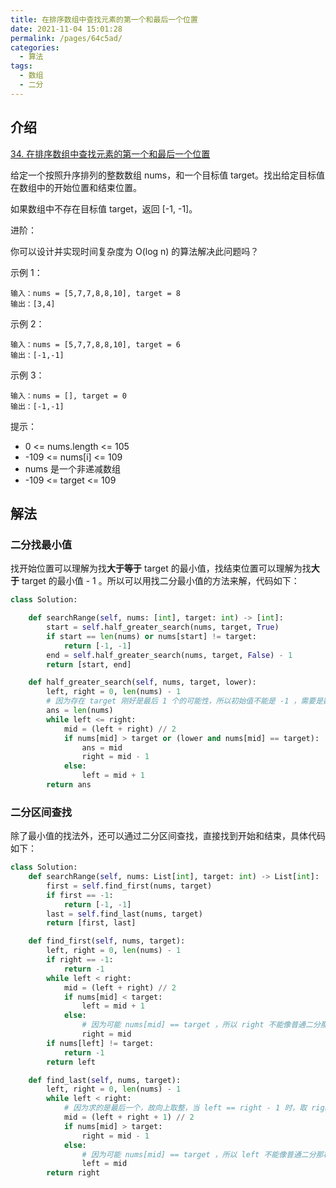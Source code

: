 ```yaml
---
title: 在排序数组中查找元素的第一个和最后一个位置
date: 2021-11-04 15:01:28
permalink: /pages/64c5ad/
categories:
  - 算法
tags:
  - 数组
  - 二分
---
```

## 介绍

[34. 在排序数组中查找元素的第一个和最后一个位置](https://leetcode-cn.com/problems/find-first-and-last-position-of-element-in-sorted-array/)

给定一个按照升序排列的整数数组 nums，和一个目标值 target。找出给定目标值在数组中的开始位置和结束位置。

如果数组中不存在目标值 target，返回 [-1, -1]。

进阶：

你可以设计并实现时间复杂度为 O(log n) 的算法解决此问题吗？

示例 1：

```
输入：nums = [5,7,7,8,8,10], target = 8
输出：[3,4]
```

示例 2：

```
输入：nums = [5,7,7,8,8,10], target = 6
输出：[-1,-1]
```

示例 3：

```
输入：nums = [], target = 0
输出：[-1,-1]
```


提示：

- 0 <= nums.length <= 105
- -109 <= nums[i] <= 109
- nums 是一个非递减数组
- -109 <= target <= 109

## 解法

### 二分找最小值

找开始位置可以理解为找**大于等于** target 的最小值，找结束位置可以理解为找**大于** target 的最小值 - 1 。所以可以用找二分最小值的方法来解，代码如下：

```python
class Solution:

    def searchRange(self, nums: [int], target: int) -> [int]:
        start = self.half_greater_search(nums, target, True)
        if start == len(nums) or nums[start] != target:
            return [-1, -1]
        end = self.half_greater_search(nums, target, False) - 1
        return [start, end]

    def half_greater_search(self, nums, target, lower):
        left, right = 0, len(nums) - 1
        # 因为存在 target 刚好是最后 1 个的可能性，所以初始值不能是 -1 ，需要是数组的长度，这样在判断大于时才能取到正确的值
        ans = len(nums)
        while left <= right:
            mid = (left + right) // 2
            if nums[mid] > target or (lower and nums[mid] == target):
                ans = mid
                right = mid - 1
            else:
                left = mid + 1
        return ans
```

### 二分区间查找

除了最小值的找法外，还可以通过二分区间查找，直接找到开始和结束，具体代码如下：

```python
class Solution:
    def searchRange(self, nums: List[int], target: int) -> List[int]:
        first = self.find_first(nums, target)
        if first == -1:
            return [-1, -1]
        last = self.find_last(nums, target)
        return [first, last]

    def find_first(self, nums, target):
        left, right = 0, len(nums) - 1
        if right == -1:
            return -1
        while left < right:
            mid = (left + right) // 2
            if nums[mid] < target:
                left = mid + 1
            else:
                # 因为可能 nums[mid] == target ，所以 right 不能像普通二分那样设置为 mid - 1
                right = mid
        if nums[left] != target:
            return -1
        return left

    def find_last(self, nums, target):
        left, right = 0, len(nums) - 1
        while left < right:
            # 因为求的是最后一个，故向上取整，当 left == right - 1 时，取 right 的值，否则会陷入 mid == left 而不断循环的死锁
            mid = (left + right + 1) // 2
            if nums[mid] > target:
                right = mid - 1
            else:
                # 因为可能 nums[mid] == target ，所以 left 不能像普通二分那样设置为 mid + 1
                left = mid
        return right
```



